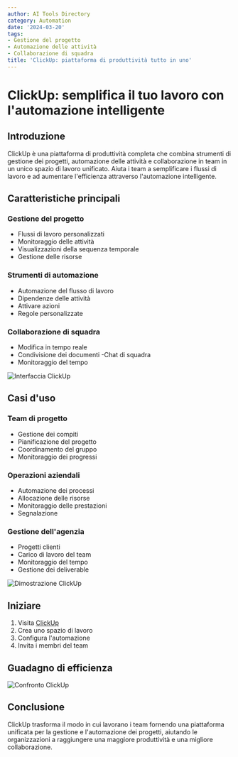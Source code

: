 ```yaml
---
author: AI Tools Directory
category: Automation
date: '2024-03-20'
tags:
- Gestione del progetto
- Automazione delle attività
- Collaborazione di squadra
title: 'ClickUp: piattaforma di produttività tutto in uno'
---
```


# ClickUp: semplifica il tuo lavoro con l'automazione intelligente

## Introduzione

ClickUp è una piattaforma di produttività completa che combina strumenti di gestione dei progetti, automazione delle attività e collaborazione in team in un unico spazio di lavoro unificato. Aiuta i team a semplificare i flussi di lavoro e ad aumentare l'efficienza attraverso l'automazione intelligente.

## Caratteristiche principali

### Gestione del progetto
- Flussi di lavoro personalizzati
- Monitoraggio delle attività
- Visualizzazioni della sequenza temporale
- Gestione delle risorse

### Strumenti di automazione
- Automazione del flusso di lavoro
- Dipendenze delle attività
- Attivare azioni
- Regole personalizzate

### Collaborazione di squadra
- Modifica in tempo reale
- Condivisione dei documenti
-Chat di squadra
- Monitoraggio del tempo

![Interfaccia ClickUp](/imgs/clickup/interface.jpg)

## Casi d'uso

### Team di progetto
- Gestione dei compiti
- Pianificazione del progetto
- Coordinamento del gruppo
- Monitoraggio dei progressi

### Operazioni aziendali
- Automazione dei processi
- Allocazione delle risorse
- Monitoraggio delle prestazioni
- Segnalazione

### Gestione dell'agenzia
- Progetti clienti
- Carico di lavoro del team
- Monitoraggio del tempo
- Gestione dei deliverable

![Dimostrazione ClickUp](/imgs/clickup/demo.jpg)

## Iniziare

1. Visita [ClickUp](https://clickup.com)
2. Crea uno spazio di lavoro
3. Configura l'automazione
4. Invita i membri del team

## Guadagno di efficienza

![Confronto ClickUp](/imgs/clickup/comparison.jpg)

## Conclusione

ClickUp trasforma il modo in cui lavorano i team fornendo una piattaforma unificata per la gestione e l'automazione dei progetti, aiutando le organizzazioni a raggiungere una maggiore produttività e una migliore collaborazione.